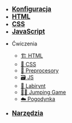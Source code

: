 - <a href="#/config/code_editors" style="font-weight: 700;font-size:17px;"> Konfiguracja </a>
- <a href="#/html/overview" style="font-weight: 700;font-size:17px;">HTML </a>
- <a href="#/css/overview" style="font-weight: 700;font-size:17px;"> CSS </a>
- <a href="#/js/overview" style="font-weight: 700;font-size:17px;"> JavaScript </a>
<!-- - <a href="#/ex/html" style="font-weight: 700;font-size:17px;"> Ćwiczenia </a> -->
- Ćwiczenia

  - [🏗️&nbsp;HTML](ex/html.md)
  - [🥅&nbsp;CSS](ex/css.md)
  - [💇&nbsp;Preprocesory](ex/preprocesors.md)
  - [🗃️&nbsp;JS](ex/js.md)
  - [🌽&nbsp;Labirynt](ex/maze.md)
  - [🏃‍♂️&nbsp;Jumping Game](ex/jumping_game.md)
  - [☁️&nbsp;Pogodynka](ex/weather.md)

- <a href="#/tools/regex" style="font-weight: 700;font-size:17px;"> Narzędzia </a>
